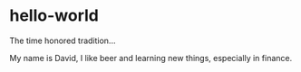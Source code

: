 # hello-world
The time honored tradition...

My name is David, I like beer and learning new things, especially in finance.
